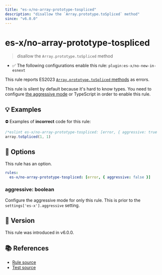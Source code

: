 ```yaml
---
title: "es-x/no-array-prototype-tospliced"
description: "disallow the `Array.prototype.toSpliced` method"
since: "v6.0.0"
---
```


# es-x/no-array-prototype-tospliced
> disallow the `Array.prototype.toSpliced` method

- ✅ The following configurations enable this rule: `plugin:es-x/no-new-in-esnext`

This rule reports ES2023 [`Array.prototype.toSpliced` methods](https://github.com/tc39/proposal-change-array-by-copy) as errors.

This rule is silent by default because it's hard to know types. You need to configure [the aggressive mode](../#the-aggressive-mode) or TypeScript in order to enable this rule.

## 💡 Examples

⛔ Examples of **incorrect** code for this rule:

<eslint-playground type="bad">

```js
/*eslint es-x/no-array-prototype-tospliced: [error, { aggressive: true }] */
array.toSpliced(1, 1)
```

</eslint-playground>

## 🔧 Options

This rule has an option.

```yaml
rules:
  es-x/no-array-prototype-tospliced: [error, { aggressive: false }]
```

### aggressive: boolean

Configure the aggressive mode for only this rule.
This is prior to the `settings['es-x'].aggressive` setting.

## 🚀 Version

This rule was introduced in v6.0.0.

## 📚 References

- [Rule source](https://github.com/eslint-community/eslint-plugin-es-x/blob/master/lib/rules/no-array-prototype-tospliced.js)
- [Test source](https://github.com/eslint-community/eslint-plugin-es-x/blob/master/tests/lib/rules/no-array-prototype-tospliced.js)
